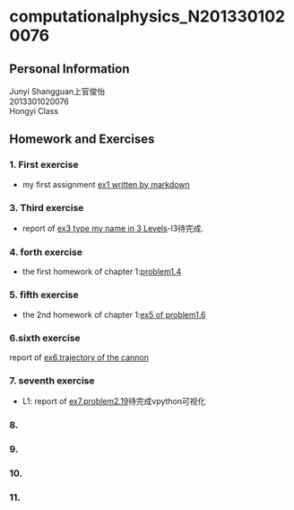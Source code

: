 # computationalphysics_N2013301020076
## Personal Information
Junyi Shangguan上官俊怡  
2013301020076  
Hongyi Class  
## Homework and Exercises
### 1. First exercise
- my first assignment [ex1 written by markdown](https://github.com/JunyiShangguan/computationalphysics_N2013301020076/blob/master/ex1.md)  

### 3. Third exercise       
- report of [ex3 type my name in 3 Levels](https://github.com/JunyiShangguan/computationalphysics_N2013301020076/tree/master/ex3.type_name)-l3待完成.  

### 4. forth exercise      
- the first homework of chapter 1:[problem1.4](https://github.com/JunyiShangguan/computationalphysics_N2013301020076/blob/master/ex4_ch1.4/README.md)  

### 5. fifth exercise
- the 2nd homework of chapter 1:[ex5 of problem1.6](https://github.com/JunyiShangguan/computationalphysics_N2013301020076/tree/master/ex5_ch1.6)  

### 6.sixth exercise    
report of [ex6.trajectory of the cannon](https://github.com/JunyiShangguan/computationalphysics_N2013301020076/tree/master/ex6_ch2.9)  

### 7. seventh exercise
- L1: report of [ex7.problem2.19](https://github.com/JunyiShangguan/computationalphysics_N2013301020076/tree/master/ex7_ch2.19)待完成vpython可视化  

### 8.

### 9.

### 10.

### 11.
